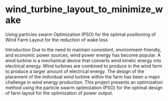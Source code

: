 # wind_turbine_layout_to_minimize_wake
Using particles swarm Optimization (PSO) for the optimal positioning of Wind Farm Layout for the reduction of wake loss

 Introduction
Due to the need to maintain consistent, environment-friendly, and economic power sources, wind power energy has become popular. A wind turbine is a mechanical device that converts wind kinetic energy into electrical energy.  Wind turbines are combined to produce in the wind farm to produce a larger amount of electrical energy.  The design of the placement of the individual wind turbine within the farm has been a major challenge in wind energy production. This project presents an optimization method using the particle swarm optimization (PSO) for the optimal design of farm layout for the optimization of power output.
